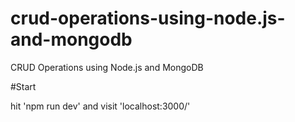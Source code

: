 # crud-operations-using-node.js-and-mongodb

CRUD Operations using Node.js and MongoDB

#Start

hit 'npm run dev' and visit 'localhost:3000/'

